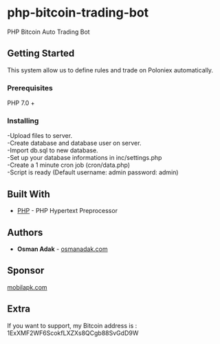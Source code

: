 # php-bitcoin-trading-bot

PHP Bitcoin Auto Trading Bot

## Getting Started

This system allow us to define rules and trade on Poloniex automatically.

### Prerequisites

PHP 7.0 +

### Installing

-Upload files to server.<br>
-Create database and database user on server.<br>
-Import db.sql to new database.<br>
-Set up your database informations in inc/settings.php<br>
-Create a 1 minute cron job (cron/data.php)<br>
-Script is ready (Default username: admin password: admin)

## Built With

* [PHP](http://www.php.net/) - PHP Hypertext Preprocessor

## Authors

* **Osman Adak** - [osmanadak.com](http://osmanadak.com/)


## Sponsor

[mobilapk.com](https://mobilapk.com/)

## Extra

If you want to support, my Bitcoin address is : 1ExXMF2WF6ScokfLXZXs8QCgb88SvGdD9W

